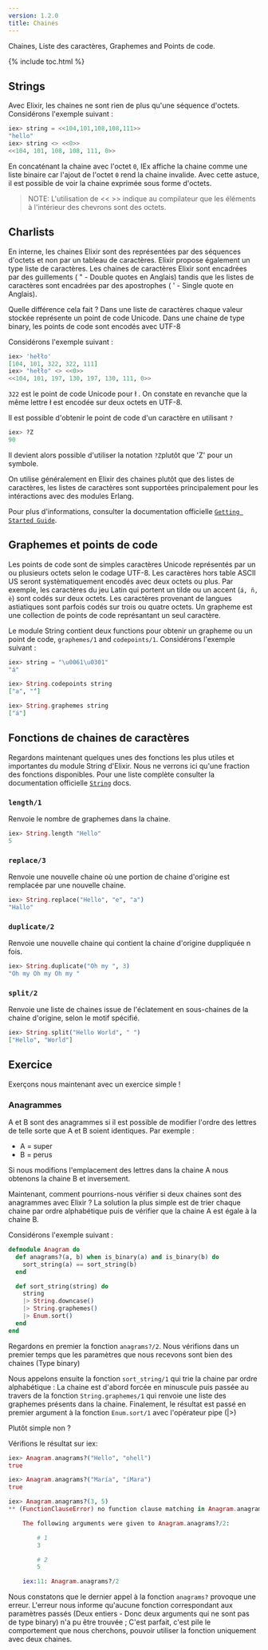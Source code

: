```yaml
---
version: 1.2.0
title: Chaines
---
```


Chaines, Liste des caractères, Graphemes and Points de code.

{% include toc.html %}

## Strings 

Avec Elixir, les chaines ne sont rien de plus qu'une séquence d'octets.
Considérons l'exemple suivant : 


```elixir
iex> string = <<104,101,108,108,111>>
"hello"
iex> string <> <<0>>
<<104, 101, 108, 108, 111, 0>>
```
En concaténant la chaine avec l'octet `0`, IEx affiche la chaine comme une liste binaire car l'ajout de l'octet `0` rend la chaine invalide.
Avec cette astuce, il est possible de voir la chaine exprimée sous forme d'octets.

>NOTE: L'utilisation de << >> indique au compilateur que les éléments à l'intérieur des chevrons sont des octets.

## Charlists

En interne, les chaines Elixir sont des représentées par des séquences d'octets et non par un tableau de caractères.
Elixir propose également un type liste de caractères.
Les chaines de caractères Elixir sont encadrées par des guillements ( " - Double quotes en Anglais) tandis que les listes de caractères sont encadrées par des apostrophes ( ' - Single quote en Anglais).

Quelle différence cela fait ? Dans une liste de caractères chaque valeur stockée représente un point de code Unicode. Dans une chaine de type binary, les points de code sont encodés avec UTF-8

Considérons l'exemple suivant :

```elixir
iex> 'hełło'
[104, 101, 322, 322, 111]
iex> "hełło" <> <<0>>
<<104, 101, 197, 130, 197, 130, 111, 0>>
```

`322` est le point de code Unicode pour ł . On constate en revanche que la même lettre ł est encodée sur deux octets en UTF-8.

Il est possible d'obtenir le point de code d'un caractère en utilisant `?`

```elixir
iex> ?Z
90
```

Il devient alors possible d'utiliser la notation `?Z`plutôt que 'Z' pour un symbole.

On utilise généralement en Elixir des chaines plutôt que des listes de caractères, les listes de caractères sont supportées principalement pour les intéractions avec des modules Erlang.

Pour plus d'informations, consulter la documentation officielle [`Getting Started Guide`](http://elixir-lang.org/getting-started/binaries-strings-and-char-lists.html).

## Graphemes et points de code

Les points de code sont de simples caractères Unicode représentés par un ou plusieurs octets selon le codage UTF-8.
Les caractères hors table ASCII US seront systèmatiquement encodés avec deux octets ou plus.
Par exemple, les caractères du jeu Latin qui portent un tilde ou un accent (`á, ñ, è`)  sont codés sur deux octets.
Les caractères provenant de langues astiatiques sont parfois codés sur trois ou quatre octets.
Un grapheme est une collection de points de code représantant un seul caractère.

Le module String contient deux functions pour obtenir un grapheme ou un point de code, `graphemes/1` and `codepoints/1`.
Considérons l'exemple suivant : 

```elixir
iex> string = "\u0061\u0301"
"á"

iex> String.codepoints string
["a", "́"]

iex> String.graphemes string
["á"]
```

## Fonctions de chaines de caractères

Regardons maintenant quelques unes des fonctions les plus utiles et importantes du module String d'Elixir. Nous ne verrons ici qu'une fraction des fonctions disponibles.
Pour une liste complète consulter la documentation officielle [`String`](https://hexdocs.pm/elixir/String.html) docs.

### `length/1`

Renvoie le nombre de graphemes dans la chaine.

```elixir
iex> String.length "Hello"
5
```

### `replace/3`

Renvoie une nouvelle chaine où une portion de chaine d'origine est remplacée par une nouvelle chaine.

```elixir
iex> String.replace("Hello", "e", "a")
"Hallo"
```

### `duplicate/2`

Renvoie une nouvelle chaine qui contient la chaine d'origine duppliquée n fois.

```elixir
iex> String.duplicate("Oh my ", 3)
"Oh my Oh my Oh my "
```

### `split/2`

Renvoie une liste de chaines issue de l'éclatement en sous-chaines de la chaine d'origine, selon le motif spécifié.

```elixir
iex> String.split("Hello World", " ")
["Hello", "World"]
```

## Exercice

Exerçons nous maintenant avec un exercice simple !

### Anagrammes

A et B sont des anagrammes si il est possible de modifier l'ordre des lettres de telle sorte que A et B soient identiques.
Par exemple :

+ A = super
+ B = perus

Si nous modifions l'emplacement des lettres dans la chaine A nous obtenons la chaine B et inversement.

Maintenant, comment pourrions-nous vérifier si deux chaines sont des anagrammes avec Elixir ? La solution la plus simple est de trier chaque chaine par ordre alphabétique puis de vérifier que la chaine A est égale à la chaine B.

Considérons l'exemple suivant :

```elixir
defmodule Anagram do
  def anagrams?(a, b) when is_binary(a) and is_binary(b) do
    sort_string(a) == sort_string(b)
  end

  def sort_string(string) do
    string
    |> String.downcase()
    |> String.graphemes()
    |> Enum.sort()
  end
end
```

Regardons en premier la fonction `anagrams?/2`.
Nous vérifions dans un premier temps que les paramètres que nous recevons sont bien des chaines (Type binary)

Nous appelons ensuite la fonction `sort_string/1` qui trie la chaine par ordre alphabétique :
La chaine est d'abord forcée en minuscule puis passée au travers de la fonction `String.graphemes/1` qui renvoie une liste des graphemes présents dans la chaine.
Finalement, le résultat est passé en premier argument à la fonction `Enum.sort/1` avec l'opérateur pipe (|>)

Plutôt simple non ?

Vérifions le résultat sur iex:

```elixir
iex> Anagram.anagrams?("Hello", "ohell")
true

iex> Anagram.anagrams?("María", "íMara")
true

iex> Anagram.anagrams?(3, 5)
** (FunctionClauseError) no function clause matching in Anagram.anagrams?/2

    The following arguments were given to Anagram.anagrams?/2:

        # 1
        3

        # 2
        5

    iex:11: Anagram.anagrams?/2
```

Nous constatons que le dernier appel à la fonction `anagrams?` provoque une erreur. 
L'erreur nous informe qu'aucune fonction correspondant aux paramètres passés (Deux entiers - Donc deux arguments qui ne sont pas de type binary) n'a pu être trouvée ; C'est parfait, c'est pile le comportement que nous cherchons, pouvoir utiliser la fonction uniquement avec deux chaines.
